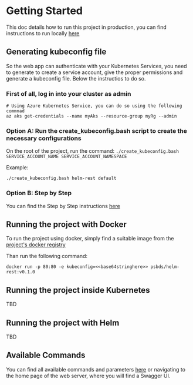 # Getting Started

This doc details how to run this project in production, you can find instructions to run locally [here](./CONTRIBUTING.md)


## Generating kubeconfig file

So the web app can authenticate with your Kubernetes Services, you need to generate to create a service account, give the proper permissions and generate a kubeconfig file. Below the instructios to do so.

### First of all, log in into your cluster as admin
```
# Using Azure Kubernetes Service, you can do so using the following commnad
az aks get-credentials --name myAks --resource-group myRg --admin
```

### Option A: Run the create_kubeconfig.bash script to create the necessary configurations
On the root of the project, run the command: `./create_kubeconfig.bash SERVICE_ACCOUNT_NAME SERVICE_ACCOUNT_NAMESPACE`

Example:

```
./create_kubeconfig.bash helm-rest default
```

### Option B: Step by Step

You can find the Step by Step instructions [here](./KUBECONFIG_DETAILED.md)

## Running the project with Docker

To run the project using docker, simply find a suitable image from the [project's docker registry](https://hub.docker.com/repository/docker/psbds/helm-rest/tags?page=1)

Than run the following command:
```
docker run -p 80:80 -e kubeconfig=<<base64stringhere>> psbds/helm-rest:v0.1.0
```

## Running the project inside Kubernetes
TBD

## Running the project with Helm

TBD

## Available Commands

You can find all available commands and parameters [here](./API_DOCS.md) or navigating to the home page of the web server, where you will find a Swagger UI.